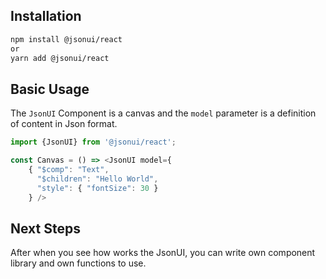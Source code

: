 ## Installation

```bash
npm install @jsonui/react
or
yarn add @jsonui/react
```

## Basic Usage

The `JsonUI` Component is a canvas and the `model` parameter is a definition of content in Json format.

```js
import {JsonUI} from '@jsonui/react';

const Canvas = () => <JsonUI model={
    { "$comp": "Text",
      "$children": "Hello World",
      "style": { "fontSize": 30 }
    } />
```

## Next Steps

After when you see how works the JsonUI, you can write own component library and own functions to use.
